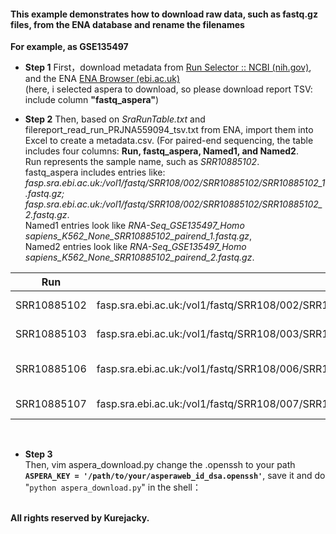 #### This example demonstrates how to download raw data, such as fastq.gz files, from the ENA database and rename the filenames

**For example, as GSE135497**<br>

- **Step 1**
First，download metadata from [Run Selector :: NCBI (nih.gov)](https://www.ncbi.nlm.nih.gov/Traces/study/?acc=PRJNA559094&o=acc_s%3Aa), and the ENA [ENA Browser (ebi.ac.uk)](https://www.ebi.ac.uk/ena/browser/view/PRJNA559094)<br>
(here, i selected aspera to download, so please download report TSV: include column **"fastq_aspera"**)<br>

- **Step 2**
Then, based on *SraRunTable.txt* and filereport_read_run_PRJNA559094_tsv.txt from ENA, import them into Excel to create a metadata.csv.
(For paired-end sequencing, the table includes four columns: **Run, fastq_aspera, Named1, and Named2**.<br>
Run represents the sample name, such as *SRR10885102*.<br>
fastq_aspera includes entries like: *fasp.sra.ebi.ac.uk:/vol1/fastq/SRR108/002/SRR10885102/SRR10885102_1.fastq.gz; fasp.sra.ebi.ac.uk:/vol1/fastq/SRR108/002/SRR10885102/SRR10885102_2.fastq.gz*.<br>
Named1 entries look like *RNA-Seq_GSE135497_Homo sapiens_K562_None_SRR10885102_pairend_1.fastq.gz*,<br>
Named2 entries look like *RNA-Seq_GSE135497_Homo sapiens_K562_None_SRR10885102_pairend_2.fastq.gz*.<br>



| Run         | fastq_aspera                                                 | Named1                                                       | Named2                                                       |
| ----------- | ------------------------------------------------------------ | ------------------------------------------------------------ | ------------------------------------------------------------ |
| SRR10885102 | fasp.sra.ebi.ac.uk:/vol1/fastq/SRR108/002/SRR10885102/SRR10885102_1.fastq.gz;fasp.sra.ebi.ac.uk:/vol1/fastq/SRR108/002/SRR10885102/SRR10885102_2.fastq.gz | RNA-Seq_GSE135497_Homo sapiens_K562_None_SRR10885102_pairend_1.fastq.gz | RNA-Seq_GSE135497_Homo sapiens_K562_None_SRR10885102_pairend_2.fastq.gz |
| SRR10885103 | fasp.sra.ebi.ac.uk:/vol1/fastq/SRR108/003/SRR10885103/SRR10885103_1.fastq.gz;fasp.sra.ebi.ac.uk:/vol1/fastq/SRR108/003/SRR10885103/SRR10885103_2.fastq.gz | RNA-Seq_GSE135497_Homo sapiens_K562_None_SRR10885103_pairend_1.fastq.gz | RNA-Seq_GSE135497_Homo sapiens_K562_None_SRR10885103_pairend_2.fastq.gz |
| SRR10885106 | fasp.sra.ebi.ac.uk:/vol1/fastq/SRR108/006/SRR10885106/SRR10885106_1.fastq.gz;fasp.sra.ebi.ac.uk:/vol1/fastq/SRR108/006/SRR10885106/SRR10885106_2.fastq.gz | RNA-Seq_GSE135497_Homo sapiens_K562_Control perturbations reduced  set_SRR10885106_pairend_1.fastq.gz | RNA-Seq_GSE135497_Homo sapiens_K562_Control perturbations reduced  set_SRR10885106_pairend_2.fastq.gz |
| SRR10885107 | fasp.sra.ebi.ac.uk:/vol1/fastq/SRR108/007/SRR10885107/SRR10885107_1.fastq.gz;fasp.sra.ebi.ac.uk:/vol1/fastq/SRR108/007/SRR10885107/SRR10885107_2.fastq.gz | RNA-Seq_GSE135497_Homo sapiens_K562_None_SRR10885107_pairend_1.fastq.gz | RNA-Seq_GSE135497_Homo sapiens_K562_None_SRR10885107_pairend_2.fastq.gz |
<br>

- **Step 3** <br>
Then, vim aspera_download.py  change the .openssh to your path **`ASPERA_KEY = '/path/to/your/asperaweb_id_dsa.openssh'`**, save it and do "`python aspera_download.py`" in the shell：<br><br>

**All rights reserved by Kurejacky.**
